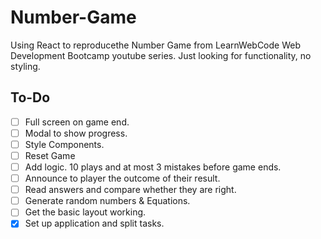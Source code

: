 # Number-Game
Using React to reproducethe Number Game from LearnWebCode Web Development Bootcamp youtube series.
Just looking for functionality, no styling.

## To-Do
- [ ] Full screen on game end.
- [ ] Modal to show progress.
- [ ] Style Components.
- [ ] Reset Game
- [ ] Add logic. 10 plays and at most 3 mistakes before game ends.
- [ ] Announce to player the outcome of their result.
- [ ] Read answers and compare whether they are right.
- [ ] Generate random numbers & Equations.
- [ ] Get the basic layout working.
- [x] Set up application and split tasks.
